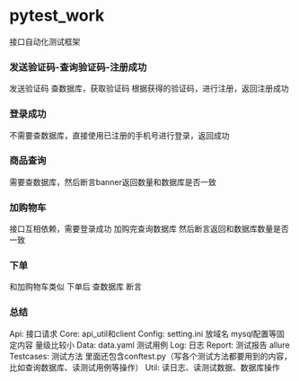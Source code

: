 # pytest_work
接口自动化测试框架
### 发送验证码-查询验证码-注册成功
发送验证码
查数据库，获取验证码
根据获得的验证码，进行注册，返回注册成功
### 登录成功
不需要查数据库，直接使用已注册的手机号进行登录，返回成功
### 商品查询
需要查数据库，然后断言banner返回数量和数据库是否一致
### 加购物车
接口互相依赖，需要登录成功
加购完查询数据库 然后断言返回和数据库数量是否一致
### 下单
和加购物车类似 下单后 查数据库 断言
### 总结
Api: 接口请求
Core: api_util和client
Config: setting.ini 放域名 mysql配置等固定内容 量级比较小
Data: data.yaml 测试用例
Log: 日志
Report: 测试报告 allure
Testcases: 测试方法 里面还包含conftest.py（写各个测试方法都要用到的内容，比如查询数据库、读测试用例等操作）
Util: 读日志、读测试数据、数据库操作
